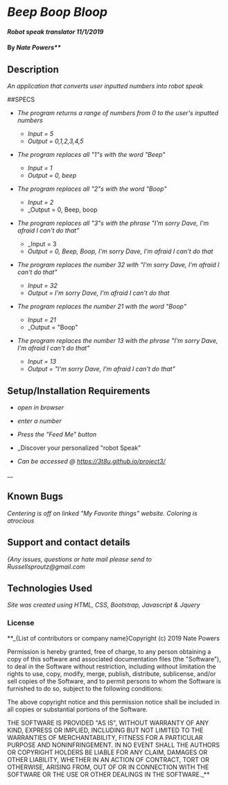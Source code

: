 # _Beep Boop Bloop_

#### _Robot speak translator 11/1/2019_

#### By _Nate Powers**_

## Description

_An application that converts user inputted numbers into robot speak_

##SPECS

* _The program returns a range of numbers from 0 to the user's inputted numbers_
  * _Input = 5_
  * _Output = 0,1,2,3,4,5_

* _The program replaces all "1"s with the word "Beep"_
  * _Input = 1_
  * _Output = 0, beep_

* _The program replaces all "2"s with the word "Boop"_
  * _Input = 2_
  * _Output = 0, Beep, boop

* _The program replaces all "3"s with the phrase "I'm sorry Dave, I'm afraid I can't do that"_
  * _Input = 3
  * _Output = 0, Beep, Boop, I'm sorry Dave, I'm afraid I can't do that_

* _The program replaces the number 32 with "I'm sorry Dave, I'm afraid I can't do that"_
  * _Input = 32_
  * _Output = I'm sorry Dave, I'm afraid I can't do that_

* _The program replaces the number 21 with the word "Boop"_
  * _Input = 21_
  * _Output = "Boop"

* _The program replaces the number 13 with the phrase "I'm sorry Dave, I'm afraid I can't do that"_
  * _Input = 13_
  * _Output = "I'm sorry Dave, I'm afraid I can't do that"_


## Setup/Installation Requirements

* _open in browser_
* _enter a number_
* _Press the "Feed Me" button_
* _Discover your personalized "robot Speak"

* _Can be accessed @ https://3t8u.github.io/project3/_


__

## Known Bugs

_Centering is off on linked "My Favorite things" website. Coloring is atrocious_

## Support and contact details

_{Any issues, questions or hate mail please send to Russellsproutz@gmail.com_

## Technologies Used

_Site was created using HTML, CSS, Bootstrap, Javascript & Jquery_

### License


 **_{List of contributors or company name}Copyright (c) 2019 Nate Powers

Permission is hereby granted, free of charge, to any person obtaining a copy of this software and associated documentation files (the "Software"), to deal in the Software without restriction, including without limitation the rights to use, copy, modify, merge, publish, distribute, sublicense, and/or sell copies of the Software, and to permit persons to whom the Software is furnished to do so, subject to the following conditions:

The above copyright notice and this permission notice shall be included in all copies or substantial portions of the Software.

THE SOFTWARE IS PROVIDED "AS IS", WITHOUT WARRANTY OF ANY KIND, EXPRESS OR IMPLIED, INCLUDING BUT NOT LIMITED TO THE WARRANTIES OF MERCHANTABILITY, FITNESS FOR A PARTICULAR PURPOSE AND NONINFRINGEMENT. IN NO EVENT SHALL THE AUTHORS OR COPYRIGHT HOLDERS BE LIABLE FOR ANY CLAIM, DAMAGES OR OTHER LIABILITY, WHETHER IN AN ACTION OF CONTRACT, TORT OR OTHERWISE, ARISING FROM, OUT OF OR IN CONNECTION WITH THE SOFTWARE OR THE USE OR OTHER DEALINGS IN THE SOFTWARE._**
